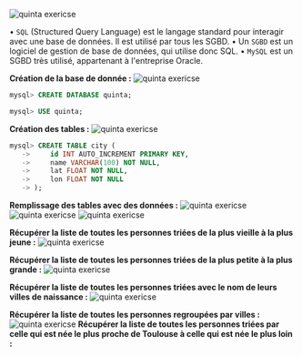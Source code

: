 ![quinta exericse](quinta.png)

• `SQL` (Structured Query Language) est le langage standard pour interagir avec une base de données. Il est utilisé par tous les SGBD.
• Un `SGBD` est un logiciel de gestion de base de données, qui utilise donc SQL.
• `MySQL` est un SGBD très utilisé, appartenant à l'entreprise Oracle. 

**Création de la base de donnée :**
![quinta exericse](Create_Use.png)
 ```sql
 mysql> CREATE DATABASE quinta;
 ```
 ```sql
 mysql> USE quinta;
 ```

**Création des tables :** 
![quinta exericse](create_tables.png)

 ```sql
 mysql> CREATE TABLE city (
    ->     id INT AUTO_INCREMENT PRIMARY KEY,
    ->     name VARCHAR(100) NOT NULL,
    ->     lat FLOAT NOT NULL,
    ->     lon FLOAT NOT NULL
    -> );
```

**Remplissage des tables avec des données :** 
![quinta exericse](insert_people.png)
![quinta exericse](insert_20_people.png)
![quinta exericse](insert_20_people.png)


**Récupérer la liste de toutes les personnes triées de la plus vieille à la plus jeune :** 
![quinta exericse](people.png)

**Récupérer la liste de toutes les personnes triées de la plus petite à la plus grande :** 
![quinta exericse](height.png)

**Récupérer la liste de toutes les personnes triées avec le nom de leurs villes de naissance :**
![quinta exericse](ville.png)

**Récupérer la liste de toutes les personnes regroupées par villes :**
![quinta exericse](city.png)
**Récupérer la liste de toutes les personnes triées par celle qui est née le plus proche de Toulouse à celle qui est née le plus loin :**

